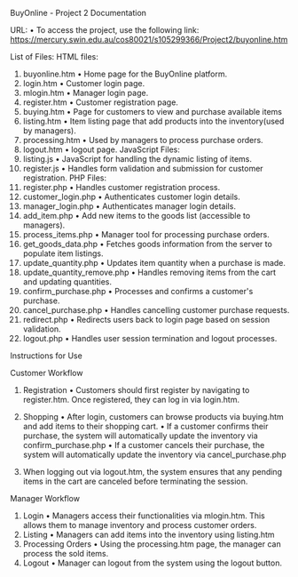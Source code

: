 BuyOnline - Project 2 Documentation

URL:
•	To access the project, use the following link: https://mercury.swin.edu.au/cos80021/s105299366/Project2/buyonline.htm


List of Files:
HTML files:
1.	buyonline.htm
•	Home page for the BuyOnline platform.
2.	login.htm
•	Customer login page.
3.	mlogin.htm
•	Manager login page.
4.	register.htm
•	Customer registration page.
5.	buying.htm
•	Page for customers to view and purchase available items
6.	listing.htm
•	Item listing page that add products into the inventory(used by managers).
7.	processing.htm
•	Used by managers to process purchase orders.
8.	logout.htm
•	logout page.
JavaScript Files:
1.	listing.js
•	JavaScript for handling the dynamic listing of items.
2.	register.js
•	Handles form validation and submission for customer registration.
PHP Files:
1.	register.php
•	Handles customer registration process.
2.	customer_login.php
•	Authenticates customer login details.
3.	manager_login.php
•	Authenticates manager login details.
4.	add_item.php
•	Add new items to the goods list (accessible to managers).
5.	process_items.php
•	Manager tool for processing purchase orders.
6.	get_goods_data.php
•	Fetches goods information from the server to populate item listings.
7.	update_quantity.php
•	Updates item quantity when a purchase is made.
8.	update_quantity_remove.php
•	Handles removing items from the cart and updating quantities.
9.	confirm_purchase.php
•	Processes and confirms a customer's purchase.
10.	cancel_purchase.php
•	Handles cancelling customer purchase requests.
11.	redirect.php
•	Redirects users back to login page based on session validation.
12.	logout.php
•	Handles user session termination and logout processes.




Instructions for Use

Customer Workflow
1.	Registration
•	Customers should first register by navigating to register.htm. Once registered, they can log in via login.htm.
2.	Shopping
•	After login, customers can browse products via buying.htm and add items to their shopping cart.
•	If a customer confirms their purchase, the system will automatically update the inventory via confirm_purchase.php
•	If a customer cancels their purchase, the system will automatically update the inventory via cancel_purchase.php

3.	When logging out via logout.htm, the system ensures that any pending items in the cart are canceled before terminating the session.

   
Manager Workflow
1.	Login
•	Managers access their functionalities via mlogin.htm. This allows them to manage inventory and process customer orders.
2.	Listing
•	Managers can add items into the inventory using listing.htm
3.	Processing Orders
•	Using the processing.htm page, the manager can process the sold items.
4.	Logout
•	Manager can logout from the system using the logout button.






